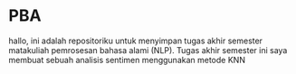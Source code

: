 # PBA
hallo, ini adalah repositoriku untuk menyimpan tugas akhir semester matakuliah pemrosesan bahasa alami (NLP). Tugas akhir semester ini saya membuat sebuah analisis sentimen menggunakan metode KNN
